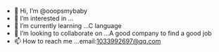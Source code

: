 - 👋 Hi, I’m @ooopsmybaby
- 👀 I’m interested in ...
- 🌱 I’m currently learning ...C language
- 💞️ I’m looking to collaborate on ...A good company to find a good job
- 📫 How to reach me ...email:1033992697@qq.com

<!---
ooopsmybaby/ooopsmybaby is a ✨ special ✨ repository because its `README.md` (this file) appears on your GitHub profile.
You can click the Preview link to take a look at your changes.
--->
